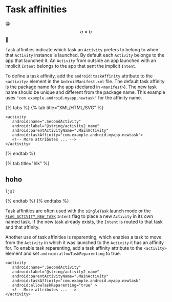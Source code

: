 # Task affinities

😁 $$a = b$$ 🍉 

Task affinities indicate which task an `Activity` prefers to belong to when that `Activity` instance is launched. By default each `Activity` belongs to the app that launched it. An `Activity` from outside an app launched with an implicit `Intent` belongs to the app that sent the implicit `Intent`.

To define a task affinity, add the `android:taskAffinity` attribute to the `<activity>` element in the `AndroidManifest.xml` file. The default task affinity is the package name for the app \(declared in `<manifest>`\). The new task name should be unique and different from the package name. This example uses `"com.example.android.myapp.newtask"` for the affinity name.

{% tabs %}
{% tab title="XML/HTML/SVG" %}
```markup
<activity
   android:name=".SecondActivity"
   android:label="@string/activity2_name"
   android:parentActivityName=".MainActivity"
   android:taskAffinity="com.example.android.myapp.newtask">
   <!-- More attributes ... -->
</activity>
```
{% endtab %}

{% tab title="hlk" %}
## hoho

```aspnet
ljşl
```
{% endtab %}
{% endtabs %}

Task affinities are often used with the `singleTask` launch mode or the [`FLAG_ACTIVITY_NEW_TASK`](https://developer.android.com/reference/android/content/Intent.html#FLAG_ACTIVITY_NEW_TASK) `Intent` flag to place a new `Activity` in its own named task. If the new task already exists, the `Intent` is routed to that task and that affinity.

Another use of task affinities is reparenting, which enables a task to move from the `Activity` in which it was launched to the `Activity` it has an affinity for. To enable task reparenting, add a task affinity attribute to the `<activity>` element and set `android:allowTaskReparenting` to true.

```markup
<activity
   android:name=".SecondActivity"
   android:label="@string/activity2_name"
   android:parentActivityName=".MainActivity"
   android:taskAffinity="com.example.android.myapp.newtask"
   android:allowTaskReparenting="true" >
   <!-- More attributes ... -->
</activity>
```

